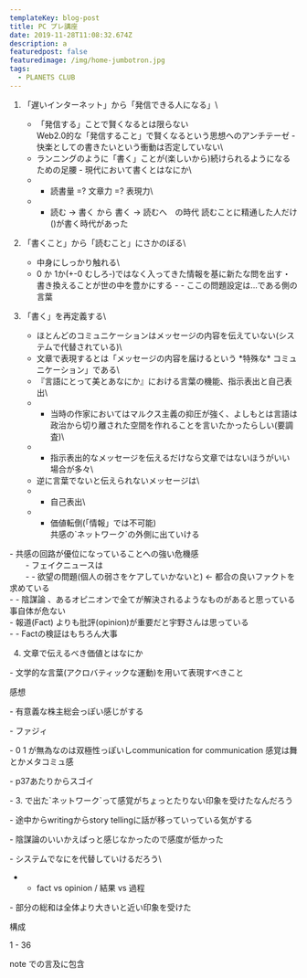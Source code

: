 ```yaml
---
templateKey: blog-post
title: PC プレ講座
date: 2019-11-28T11:08:32.674Z
description: a
featuredpost: false
featuredimage: /img/home-jumbotron.jpg
tags:
  - PLANETS CLUB
---
```

1. 「遅いインターネット」から「発信できる人になる」\
   - 「発信する」ことで賢くなるとは限らない \
   Web2.0的な「発信すること」で賢くなるという思想へのアンチテーゼ
   \- 快楽としての書きたいという衝動は否定していない\
   - ランニングのように「書く」ことが(楽しいから)続けられるようになるための足腰
   \- 現代において書くとはなにか\
   - - 読書量 =? 文章力 =? 表現力\
   - - 読む -> 書く から 書く -> 読むへ　の時代  読むことに精通した人だけ()が書く時代があった
2. 「書くこと」から「読むこと」にさかのぼる\
   - 中身にしっかり触れる\
   - 0 か 1か(+-0 むしろ-)ではなく入ってきた情報を基に新たな問を出す・書き換えることが世の中を豊かにする
   \- - ここの問題設定は…である側の言葉

3. 「書く」を再定義する\
   - ほとんどのコミュニケーションはメッセージの内容を伝えていない(システムで代替されている)\
   - 文章で表現するとは「メッセージの内容を届けるという \*特殊な\* コミュニケーション」である\
   - 『言語にとって美とあなにか』における言葉の機能、指示表出と自己表出\
   - - 当時の作家においてはマルクス主義の抑圧が強く、よしもとは言語は政治から切り離された空間を作れることを言いたかったらしい(要調査)\
   - -  指示表出的なメッセージを伝えるだけなら文章ではないほうがいい場合が多々\
   - 逆に言葉でないと伝えられないメッセージは\
   - - 自己表出\
   - - 価値転倒(「情報」では不可能)\
    共感の\`ネットワーク\`の外側に出ていける

\- 共感の回路が優位になっていることへの強い危機感\
　　- フェイクニュースは\
　　- - 欲望の問題(個人の弱さをケアしていかないと) <- 都合の良いファクトを求めている\
       - - 陰謀論 、あるオピニオンで全てが解決されるようなものがあると思っている事自体が危ない\
       - 報道(Fact) よりも批評(opinion)が重要だと宇野さんは思っている\
       - - Factの検証はもちろん大事

4. 文章で伝えるべき価値とはなにか

\- 文学的な言葉(アクロバティックな運動)を用いて表現すべきこと





   







感想

\- 有意義な株主総会っぽい感じがする

\-  ファジィ

\- 0 1 が無為なのは双極性っぽいしcommunication for communication 感覚は舞とかメタコミュ感

\- p37あたりからスゴイ

\- 3. で出た\`ネットワーク\`って感覚がちょっとたりない印象を受けたなんだろう

\- 途中からwritingからstory tellingに話が移っていっている気がする

\- 陰謀論のいいかえぱっと感じなかったので感度が低かった

\- システムでなにを代替していけるだろう\
- - fact vs opinion / 結果 vs 過程

\- 部分の総和は全体より大きいと近い印象を受けた

構成

1  - 36

 note での言及に包含
